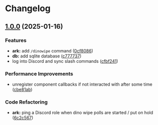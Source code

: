 # Changelog

## [1.0.0](https://github.com/axieum/hln-a/compare/v0.1.0...v1.0.0) (2025-01-16)


### Features

* **ark:** add `/dinowipe` command ([0cf8086](https://github.com/axieum/hln-a/commit/0cf80864006e8b3bc5a157dca46c59b69cdf2940))
* **db:** add sqlite database ([c777737](https://github.com/axieum/hln-a/commit/c777737481d28f275253388be3aab30c750c83b0))
* log into Discord and sync slash commands ([cfbf241](https://github.com/axieum/hln-a/commit/cfbf241abea4822be75e5c7c9d4653ffd0927d75))


### Performance Improvements

* unregister component callbacks if not interacted with after some time ([cbe81ab](https://github.com/axieum/hln-a/commit/cbe81ab171c34f4d2715344f00594df2fb3490e2))


### Code Refactoring

* **ark:** ping a Discord role when dino wipe polls are started / put on hold ([6c2c567](https://github.com/axieum/hln-a/commit/6c2c567247d3594e90350f253c86909eae4ee03c))
